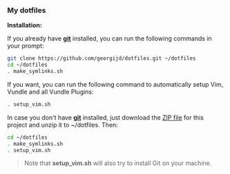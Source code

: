 ### My dotfiles

__Installation:__

If you already have [__git__](http://git-scm.com/) installed, you can run the following commands in your prompt:
```bash
git clone https://github.com/georgijd/dotfiles.git ~/dotfiles
cd ~/dotfiles
. make_symlinks.sh
```

If you want, you can run the following command to automatically setup Vim, Vundle and all Vundle Plugins:
```bash
. setup_vim.sh
```

In case you don't have [__git__](http://git-scm.com/) installed, just download the [ZIP file](https://github.com/georgijd/dotfiles/archive/master.zip) for this project and unzip it to ~/dotfiles. Then:
```bash
cd ~/dotfiles
. make_symlinks.sh
. setup_vim.sh
```

> Note that __setup_vim.sh__ will also try to install Git on your machine.

